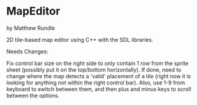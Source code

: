 MapEditor
=========

by Matthew Rundle

2D tile-based map editor using C++ with the SDL libraries.




Needs Changes:

Fix control bar size on the right side to only contain 1 row from the sprite sheet (possibly put it on the top/bottom
horizontally). If done, need to change where the map detects a 'valid' placement of a tile (right now it is 
looking for anything not within the right control bar). Also, use 1-9 from keyboard to switch between them, and then plus and minus
keys to scroll between the options.
